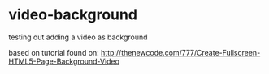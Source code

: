 # video-background
testing out adding a video as background

based on tutorial found on: http://thenewcode.com/777/Create-Fullscreen-HTML5-Page-Background-Video
